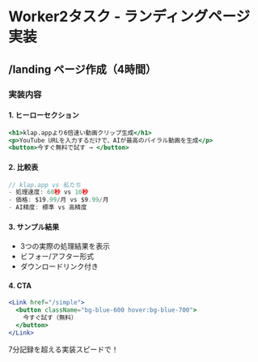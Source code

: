 # Worker2タスク - ランディングページ実装

## /landing ページ作成（4時間）

### 実装内容

#### 1. ヒーローセクション
```jsx
<h1>klap.appより6倍速い動画クリップ生成</h1>
<p>YouTube URLを入力するだけで、AIが最高のバイラル動画を生成</p>
<button>今すぐ無料で試す → </button>
```

#### 2. 比較表
```jsx
// klap.app vs 私たち
- 処理速度: 60秒 vs 10秒
- 価格: $19.99/月 vs $9.99/月
- AI精度: 標準 vs 高精度
```

#### 3. サンプル結果
- 3つの実際の処理結果を表示
- ビフォー/アフター形式
- ダウンロードリンク付き

#### 4. CTA
```jsx
<Link href="/simple">
  <button className="bg-blue-600 hover:bg-blue-700">
    今すぐ試す（無料）
  </button>
</Link>
```

7分記録を超える実装スピードで！